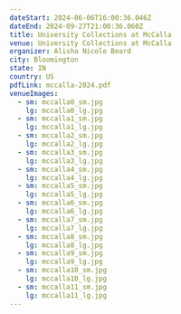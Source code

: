 ```yaml
---
dateStart: 2024-06-06T16:00:36.046Z
dateEnd: 2024-09-27T21:00:36.060Z
title: University Collections at McCalla
venue: University Collections at McCalla
organizer: Alisha Nicole Beard
city: Bloomington
state: IN
country: US
pdfLink: mccalla-2024.pdf
venueImages:
  - sm: mccalla0_sm.jpg
    lg: mccalla0_lg.jpg
  - sm: mccalla1_sm.jpg
    lg: mccalla1_lg.jpg
  - sm: mccalla2_sm.jpg
    lg: mccalla2_lg.jpg
  - sm: mccalla3_sm.jpg
    lg: mccalla3_lg.jpg
  - sm: mccalla4_sm.jpg
    lg: mccalla4_lg.jpg
  - sm: mccalla5_sm.jpg
    lg: mccalla5_lg.jpg
  - sm: mccalla6_sm.jpg
    lg: mccalla6_lg.jpg
  - sm: mccalla7_sm.jpg
    lg: mccalla7_lg.jpg
  - sm: mccalla8_sm.jpg
    lg: mccalla8_lg.jpg
  - sm: mccalla9_sm.jpg
    lg: mccalla9_lg.jpg
  - sm: mccalla10_sm.jpg
    lg: mccalla10_lg.jpg
  - sm: mccalla11_sm.jpg
    lg: mccalla11_lg.jpg
---
```

